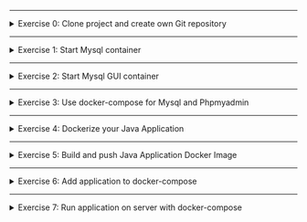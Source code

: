 </details>

******

<details>
<summary>Exercise 0: Clone project and create own Git repository </summary>
 <br />

**steps:**

```sh
# clone repository & change into project dir
git clone git@gitlab.com:devops-bootcamp3/bootcamp-java-mysql.git
cd bootcamp-java-mysql

# remove remote repo reference and create your own local repository
rm -rf .git
git init 
git add .
git commit -m "initial commit"

# create git repository on Gitlab and push your newly created local repository to it
git remote add origin git@gitlab.com:{gitlab-user}/{gitlab-repo}.git
git push -u origin master

# you can find the environment variables defined in src/main/java/com/example/DatabaseConfig.java file

```

</details>

******

<details>
<summary>Exercise 1: Start Mysql container </summary>
 <br />

**steps**

```sh
# start mysql container using docker
docker run -p 3306:3306 \
--name mysql \
-e MYSQL_ROOT_PASSWORD=rootpass \
-e MYSQL_DATABASE=team-member-projects \
-e MYSQL_USER=admin \
-e MYSQL_PASSWORD=adminpass \
-d mysql mysqld --default-authentication-plugin=mysql_native_password

# create java jar file
./gradlew build

# set env vars in Terminal for the java application (these will read in DatabaseConfig.java)
export DB_USER=admin
export DB_PWD=adminpass
export DB_SERVER=localhost
export DB_NAME=team-member-projects

# start java application
java -jar build/libs/bootcamp-java-mysql-project-1.0-SNAPSHOT.jar

```

</details>

******

<details>
<summary>Exercise 2: Start Mysql GUI container </summary>
 <br />

**steps**
```sh
# start phpmyadmin container using the official image
docker run -p 8083:80 \
--name phpmyadmin \
--link mysql:db \
-d phpmyadmin/phpmyadmin

# access it in the browser on
localhost:8083

# login to phpmyadmin UI with either of 2 mysql user credentials:
* admin:adminpass
* root:rootpass

```

</details>

******

<details>
<summary>Exercise 3: Use docker-compose for Mysql and Phpmyadmin </summary>
 <br />

**docker-compose.yaml**
```sh
version: '3'
services:
  mysql:
    image: mysql
    ports:
      - 3306:3306
    environment:
      - MYSQL_ROOT_PASSWORD=rootpass
      - MYSQL_DATABASE=team-member-projects
      - MYSQL_USER=admin    
      - MYSQL_PASSWORD=adminpass
    volumes:
    - mysql-data:/var/lib/mysql
    container_name: mysql
    command: --default-authentication-plugin=mysql_native_password
  phpmyadmin:
    image: phpmyadmin
    environment:
      - PMA_HOST=mysql
    ports:
      - 8083:80
    container_name: phpmyadmin
volumes:
  mysql-data:
    driver: local

```

**Start containers with docker-compose**
```sh
docker-compose -f docker-compose.yaml up    
```

</details>

******

<details>
<summary>Exercise 4: Dockerize your Java Application </summary>
 <br />

**Dockerfile**
```sh
FROM openjdk:8-jdk-alpine
EXPOSE 8080
RUN mkdir /opt/app
COPY build/libs/bootcamp-java-mysql-project-1.0-SNAPSHOT.jar /opt/app
WORKDIR /opt/app
CMD ["java", "-jar", "bootcamp-java-mysql-project-1.0-SNAPSHOT.jar"]

```

</details>

******

<details>
<summary>Exercise 5: Build and push Java Application Docker Image </summary>
 <br />

**steps:**
```sh
# create jar file - bootcamp-java-mysql-project-1.0-SNAPSHOT.jar
./gradlew build

# create docker image - {repo-name}/{image-name}:{image-tag}
docker build -t {repo-name}/java-app:1.0-SNAPSHOT .

# push docker to remote docker repo {repo-name}
docker push {repo-name}/java-app:1.0-SNAPSHOT

```

</details>

******

<details>
<summary>Exercise 6: Add application to docker-compose </summary>
 <br />

**docker-compose-with-app.yaml**
```sh
version: '3'
services:
  my-java-app:
    image: java-mysql-app:1.0 # specify the full image name with repository name
    environment:
      - DB_USER=${DB_USER}
      - DB_PWD=${DB_PWD}
      - DB_SERVER=${DB_SERVER}
      - DB_NAME=${DB_NAME}
    ports:
    - 8080:8080
    container_name: my-java-app
    depends_on:
      - mysql
  mysql:
    image: mysql
    ports:
      - 3306:3306
    environment:
      - MYSQL_ROOT_PASSWORD=${MYSQL_ROOT_PASSWORD}
      - MYSQL_DATABASE=${DB_NAME}
      - MYSQL_USER=${DB_USER}
      - MYSQL_PASSWORD=${DB_PWD}
    volumes:
    - mysql-data:/var/lib/mysql
    container_name: mysql
    command: --default-authentication-plugin=mysql_native_password
  phpmyadmin:
    image: phpmyadmin
    ports:
      - 8083:80
    environment:
      - PMA_HOST=${PMA_HOST}
      - PMA_PORT=${PMA_PORT}
      - MYSQL_ROOT_PASSWORD=${MYSQL_ROOT_PASSWORD}
    container_name: phpmyadmin
    depends_on:
      - mysql
volumes:
  mysql-data:
    driver: local

```

**docker-compose-with-app.yaml**
```sh
# set all needed environment variables
export DB_USER=admin
export DB_PWD=adminpass
export DB_SERVER=mysql
export DB_NAME=team-member-projects

export MYSQL_ROOT_PASSWORD=rootpass

export PMA_HOST=mysql
export PMA_PORT=3306

# start all 3 containers 
docker-compose -f docker-compose.yaml up    
```

</details>

******

<details>
<summary>Exercise 7: Run application on server with docker-compose </summary>
 <br />

**Dockerfile**
```sh
# on Linux server - to add an insecure docker registry, add the file /etc/docker/daemon.json with the following content
{
  "insecure-registries" : [ "{repo-address}:{repo-port}" ]
}

# restart docker for the configuration to take affect
sudo service docker restart

# check the insecure repository was added - last section "Insecure Registries:"
docker info

# do docker login to repo
docker login {repo-address}:{repo-port}

# change hardcoded HOST env var in src/main/resources/static/index.html file, line 48
const HOST = "{server-ip-address}";

# rebuild the application and image and push to repo
./gradlew build
docker build -t {repo-name}/java-app:1.0-SNAPSHOT .
docker push {repo-name}/java-app:1.0-SNAPSHOT 

# copy docker-compose file to remote server
scp -i ~/.ssh/id_rsa docker-compose.yaml {server-user}:{server-ip}:/home/{server-user}

# ssh into the remote server
# set all env vars as you did in exercise 6
# run docker compose file
# open port 8080 on server to access java application

```

</details>




